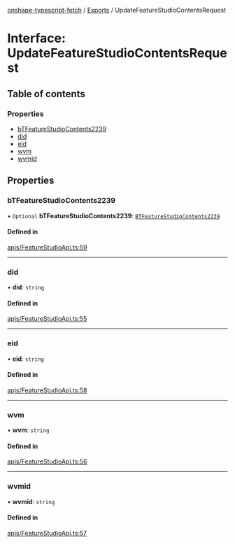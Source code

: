[onshape-typescript-fetch](../README.md) / [Exports](../modules.md) / UpdateFeatureStudioContentsRequest

# Interface: UpdateFeatureStudioContentsRequest

## Table of contents

### Properties

- [bTFeatureStudioContents2239](UpdateFeatureStudioContentsRequest.md#btfeaturestudiocontents2239)
- [did](UpdateFeatureStudioContentsRequest.md#did)
- [eid](UpdateFeatureStudioContentsRequest.md#eid)
- [wvm](UpdateFeatureStudioContentsRequest.md#wvm)
- [wvmid](UpdateFeatureStudioContentsRequest.md#wvmid)

## Properties

### bTFeatureStudioContents2239

• `Optional` **bTFeatureStudioContents2239**: [`BTFeatureStudioContents2239`](BTFeatureStudioContents2239.md)

#### Defined in

[apis/FeatureStudioApi.ts:59](https://github.com/toebes/onshape-typescript-fetch/blob/3e11ae1/apis/FeatureStudioApi.ts#L59)

___

### did

• **did**: `string`

#### Defined in

[apis/FeatureStudioApi.ts:55](https://github.com/toebes/onshape-typescript-fetch/blob/3e11ae1/apis/FeatureStudioApi.ts#L55)

___

### eid

• **eid**: `string`

#### Defined in

[apis/FeatureStudioApi.ts:58](https://github.com/toebes/onshape-typescript-fetch/blob/3e11ae1/apis/FeatureStudioApi.ts#L58)

___

### wvm

• **wvm**: `string`

#### Defined in

[apis/FeatureStudioApi.ts:56](https://github.com/toebes/onshape-typescript-fetch/blob/3e11ae1/apis/FeatureStudioApi.ts#L56)

___

### wvmid

• **wvmid**: `string`

#### Defined in

[apis/FeatureStudioApi.ts:57](https://github.com/toebes/onshape-typescript-fetch/blob/3e11ae1/apis/FeatureStudioApi.ts#L57)
